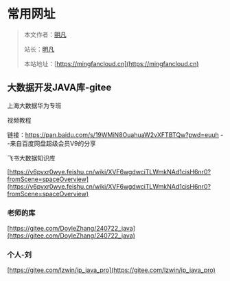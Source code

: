 # 常用网址

> 本文作者：[明凡]()
>
> 站长：[明凡]()
>
> 本站地址：[https://mingfancloud.cn](https://mingfancloud.cn)


## 大数据开发JAVA库-gitee

上海大数据华为专班

视频教程

链接：https://pan.baidu.com/s/19WMiN8OuahuaW2vXFTBTQw?pwd=euuh
--来自百度网盘超级会员V9的分享


飞书大数据知识库

[https://v6pvxr0wye.feishu.cn/wiki/XVF6wgdwciTLWmkNAd1cisH6nr0?fromScene=spaceOverview](https://v6pvxr0wye.feishu.cn/wiki/XVF6wgdwciTLWmkNAd1cisH6nr0?fromScene=spaceOverview)



### 老师的库  

[https://gitee.com/DoyleZhang/240722_java](https://gitee.com/DoyleZhang/240722_java)

### 个人-刘


[https://gitee.com/lzwin/ip_java_pro](https://gitee.com/lzwin/ip_java_pro)


